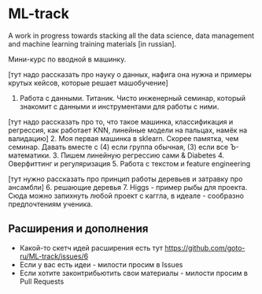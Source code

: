 # ML-track
A work in progress towards stacking all the data science, data management and machine learning training materials [in russian].


Мини-курс по вводной в машинку.

[тут надо рассказать про науку о данных, нафига она нужна и примеры крутых кейсов, которые решает машобучение]
 1. Работа с данными. Титаник. Чисто инженерный семинар, который знакомит с данными и инструментами для работы с ними.

[тут надо рассказать про то, что такое машинка, классификация и регрессия, как работает KNN, линейные модели на пальцах, намёк на валидацию]
 2. Моя первая машинка в sklearn. Скорее памятка, чем семинар. Давать вместе с (4) если группа обычная, (3) если все Ъ-математики.
 3. Пишем линейную регрессию сами & Diabetes
 4. Оверфиттинг и регуляризация
 5. Работа с текстом и feature engineering

[тут нужно рассказать про принцип работы деревьев и затравку про ансамбли]
 6. решающие деревья
 7. Higgs - пример рыбы для проекта. Сюда можно запихнуть любой проект с каггла, в идеале - сообразно предпочтениям ученика.

## Расширения и дополнения
 - Какой-то скетч идей расширения есть тут https://github.com/goto-ru/ML-track/issues/6
 - Если у вас есть идеи - милости просим в Issues
 - Если хотите законтрибьютить свои материалы - милости просим в Pull Requests


